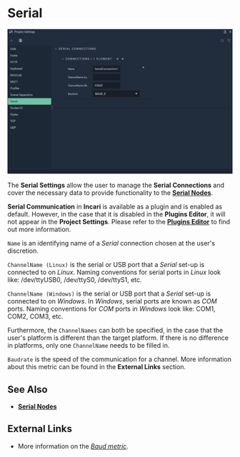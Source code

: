 # Serial

![The Project Settings Serial Attributes.](../../.gitbook/assets/projectsettingsserial20231.png)

The **Serial Settings** allow the user to manage the **Serial Connections** and cover the necessary data to provide functionality to the [**Serial Nodes**](../../toolbox/communication/serial/README.md).

**Serial Communication** in **Incari** is available as a plugin and is enabled as default. However, in the case that it is disabled in the **Plugins Editor**, it will not appear in the **Project Settings**. Please refer to the [**Plugins Editor**](../plugins/communication/README.md) to find out more information.

`Name` is an identifying name of a _Serial_ connection chosen at the user's discretion.

`ChannelName (Linux)` is the serial or USB port that a _Serial_ set-up is connected to on _Linux_. Naming conventions for serial ports in _Linux_ look like: /dev/ttyUSB0, /dev/ttyS0, /dev/ttyS1, etc.

`ChannelName (Windows)` is the serial or USB port that a _Serial_ set-up is connected to on _Windows_. In _Windows_, serial ports are known as _COM_ ports. Naming conventions for _COM_ ports in _Windows_ look like: COM1, COM2, COM3, etc.

Furthermore, the `ChannelNames` can both be specified, in the case that the user's platform is different than the target platform. If there is no difference in platforms, only one `ChannelName` needs to be filled in.

`Baudrate` is the speed of the communication for a channel. More information about this metric can be found in the **External Links** section.

## See Also

* [**Serial Nodes**](../../toolbox/communication/serial/README.md)

## External Links

* More information on the [_Baud metric_](https://en.wikipedia.org/wiki/Baud).